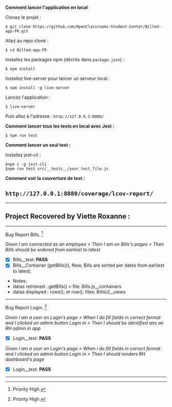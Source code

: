**Comment lancer l'application en local** :

Clonez le projet :

```
$ git clone https://github.com/OpenClassrooms-Student-Center/Billed-app-FR.git
```

Allez au repo cloné :

```
$ cd Billed-app-FR
```

Installez les packages npm (décrits dans `package.json`) :

```
$ npm install
```

Installez live-server pour lancer un serveur local :

```
$ npm install -g live-server
```

Lancez l'application :

```
$ live-server
```

Puis allez à l'adresse : `http://127.0.0.1:8080/`

**Comment lancer tous les tests en local avec Jest :**

```
$ npm run test
```

**Comment lancer un seul test :**

Installez jest-cli :

```
$npm i -g jest-cli
$npm run test src/__tests__/your_test_file.js
```

**Comment voir la couverture de test :**

## `http://127.0.0.1:8080/coverage/lcov-report/`

---

## Project Recovered by Viette Roxanne :

---

Bug Report Bills. [^1]
[^1]: Priority High.

_Given I am connected as an employee > Then I am on Bills's pages > Then Bills should be ordered from earliest to latest_

- [x] Bills\_\_test: **PASS**
- [x] Bills\_\_Container (getBills()), Now, Bills are sorted per dates from earliest to latest;

- Notes:
- datas retrieved : getBills() > file: Bills.js\_\_containers
- datas displayed : rows(); et row(); files: BillsUI\_\_views

---

Bug Report Login. [^1]
[^1]: Priority High.

_Given I am a user on Login's page > When I do fill fields in correct format and I clicked on admin button Login in > Then I should be identified ans an RH admin in app_

- [x] Login\_\_test: **PASS**

_Given I am a user on Login's page > When i do fill fields in correct format and I clicked on admin button Login in > Then I should renders RH dashboard's page_

- [x] Login\_\_test: **PASS**

---
